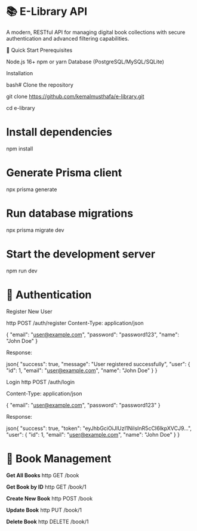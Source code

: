 # 📚 E-Library API

A modern, RESTful API for managing digital book collections with secure authentication and advanced filtering capabilities.

🚀 Quick Start
Prerequisites

Node.js 16+
npm or yarn
Database (PostgreSQL/MySQL/SQLite)

Installation

bash# Clone the repository

git clone https://github.com/kemalmusthafa/e-library.git

cd e-library

# Install dependencies
npm install

# Generate Prisma client
npx prisma generate

# Run database migrations
npx prisma migrate dev

# Start the development server
npm run dev

# 🔐 Authentication

Register New User

http POST /auth/register
Content-Type: application/json

{
  "email": "user@example.com",
  "password": "password123",
  "name": "John Doe"
}

Response:

json{
  "success": true,
  "message": "User registered successfully",
  "user": {
    "id": 1,
    "email": "user@example.com",
    "name": "John Doe"
  }
}

Login
http POST /auth/login

Content-Type: application/json

{
  "email": "user@example.com",
  "password": "password123"
}

Response:

json{
  "success": true,
  "token": "eyJhbGciOiJIUzI1NiIsInR5cCI6IkpXVCJ9...",
  "user": {
    "id": 1,
    "email": "user@example.com",
    "name": "John Doe"
  }
}

# 📖 Book Management

**Get All Books**
http GET /book

**Get Book by ID**
http GET /book/1

**Create New Book**
http POST /book

**Update Book**
http PUT /book/1

**Delete Book**
http DELETE /book/1
